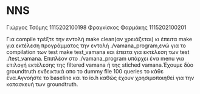 # NNS
Γιώργος Τσόμης 1115202100198
Φραγκίσκος Φαρμάκης 1115202100201

Για compile τρέξτε την εντολή make clean(αν χρειάζεται) κι έπειτα make για  εκτέλεση προγράμματος την εντολή ./vamana_program,ενώ για το compilation των test  make test_vamana και έπειτα για εκτέλεση των test ./test_vamana.
Επιπλέον στο ./vamana_program υπάρχει ένα menu για επιλογή εκτέλεσης της filtered vamana ή της stiched vamana.Έχουμε δύο groundtruth ενδεικτικά απο το dummy file 100 queries το κάθε ένα.Αγνοήστε το baseline και το io.h καθώς έχουν χρησιμοποιηθεί για την κατασκευή των groundtruth. 